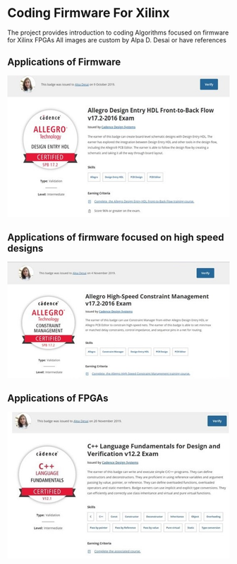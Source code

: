 # Coding Firmware For Xilinx


The project provides introduction to coding Algorithms focused on firmware for Xilinx FPGAs
All images are custom by Alpa D. Desai or have references


## Applications of Firmware
![image](AllegroSchematicHDL_Certificate.jpg)

## Applications of firmware focused on high speed designs
![image](AllegroHighSpeedConstraintManager.jpg)

## Applications of FPGAs
![image](CplusplusDVCertificate.jpg)
